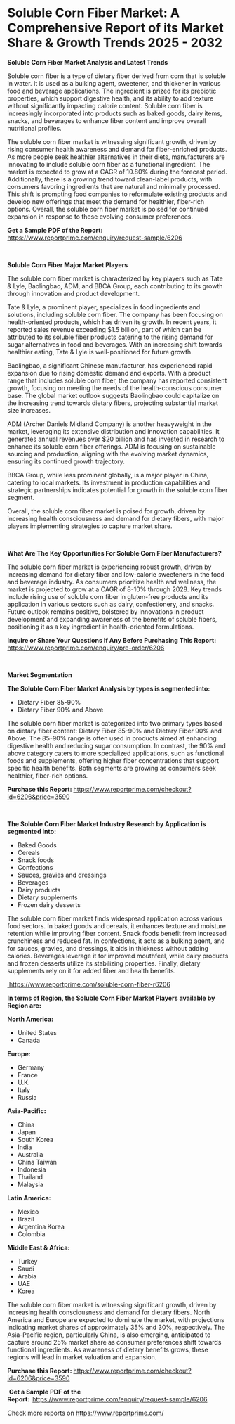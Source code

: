 <p><h1>Soluble Corn Fiber Market: A Comprehensive Report of its Market Share & Growth Trends 2025 - 2032</h1></p><p><strong>Soluble Corn Fiber Market Analysis and Latest Trends</strong></p>
<p><p>Soluble corn fiber is a type of dietary fiber derived from corn that is soluble in water. It is used as a bulking agent, sweetener, and thickener in various food and beverage applications. The ingredient is prized for its prebiotic properties, which support digestive health, and its ability to add texture without significantly impacting calorie content. Soluble corn fiber is increasingly incorporated into products such as baked goods, dairy items, snacks, and beverages to enhance fiber content and improve overall nutritional profiles.</p><p>The soluble corn fiber market is witnessing significant growth, driven by rising consumer health awareness and demand for fiber-enriched products. As more people seek healthier alternatives in their diets, manufacturers are innovating to include soluble corn fiber as a functional ingredient. The market is expected to grow at a CAGR of 10.80% during the forecast period. Additionally, there is a growing trend toward clean-label products, with consumers favoring ingredients that are natural and minimally processed. This shift is prompting food companies to reformulate existing products and develop new offerings that meet the demand for healthier, fiber-rich options. Overall, the soluble corn fiber market is poised for continued expansion in response to these evolving consumer preferences.</p></p>
<p><strong>Get a Sample PDF of the Report:&nbsp;</strong> <a href="https://www.reportprime.com/enquiry/request-sample/6206?utm_campaign=3298&utm_medium=2&utm_source=Github&utm_content=ia&utm_term=19032025&utm_id=soluble-corn-fiber">https://www.reportprime.com/enquiry/request-sample/6206</a></p>
<p>&nbsp;</p>
<p><strong>Soluble Corn Fiber Major Market Players</strong></p>
<p><p>The soluble corn fiber market is characterized by key players such as Tate & Lyle, Baolingbao, ADM, and BBCA Group, each contributing to its growth through innovation and product development.</p><p>Tate & Lyle, a prominent player, specializes in food ingredients and solutions, including soluble corn fiber. The company has been focusing on health-oriented products, which has driven its growth. In recent years, it reported sales revenue exceeding $1.5 billion, part of which can be attributed to its soluble fiber products catering to the rising demand for sugar alternatives in food and beverages. With an increasing shift towards healthier eating, Tate & Lyle is well-positioned for future growth.</p><p>Baolingbao, a significant Chinese manufacturer, has experienced rapid expansion due to rising domestic demand and exports. With a product range that includes soluble corn fiber, the company has reported consistent growth, focusing on meeting the needs of the health-conscious consumer base. The global market outlook suggests Baolingbao could capitalize on the increasing trend towards dietary fibers, projecting substantial market size increases.</p><p>ADM (Archer Daniels Midland Company) is another heavyweight in the market, leveraging its extensive distribution and innovation capabilities. It generates annual revenues over $20 billion and has invested in research to enhance its soluble corn fiber offerings. ADM is focusing on sustainable sourcing and production, aligning with the evolving market dynamics, ensuring its continued growth trajectory.</p><p>BBCA Group, while less prominent globally, is a major player in China, catering to local markets. Its investment in production capabilities and strategic partnerships indicates potential for growth in the soluble corn fiber segment.</p><p>Overall, the soluble corn fiber market is poised for growth, driven by increasing health consciousness and demand for dietary fibers, with major players implementing strategies to capture market share.</p></p>
<p>&nbsp;</p>
<p><strong>What Are The Key Opportunities For Soluble Corn Fiber Manufacturers?</strong></p>
<p><p>The soluble corn fiber market is experiencing robust growth, driven by increasing demand for dietary fiber and low-calorie sweeteners in the food and beverage industry. As consumers prioritize health and wellness, the market is projected to grow at a CAGR of 8-10% through 2028. Key trends include rising use of soluble corn fiber in gluten-free products and its application in various sectors such as dairy, confectionery, and snacks. Future outlook remains positive, bolstered by innovations in product development and expanding awareness of the benefits of soluble fibers, positioning it as a key ingredient in health-oriented formulations.</p></p>
<p><strong>Inquire or Share Your Questions If Any Before Purchasing This Report:</strong> <a href="https://www.reportprime.com/enquiry/pre-order/6206?utm_campaign=3298&utm_medium=2&utm_source=Github&utm_content=ia&utm_term=19032025&utm_id=soluble-corn-fiber">https://www.reportprime.com/enquiry/pre-order/6206</a></p>
<p>&nbsp;</p>
<p><strong>Market Segmentation</strong></p>
<p><strong>The Soluble Corn Fiber Market Analysis by types is segmented into:</strong></p>
<p><ul><li>Dietary Fiber 85-90%</li><li>Dietary Fiber 90% and Above</li></ul></p>
<p><p>The soluble corn fiber market is categorized into two primary types based on dietary fiber content: Dietary Fiber 85-90% and Dietary Fiber 90% and Above. The 85-90% range is often used in products aimed at enhancing digestive health and reducing sugar consumption. In contrast, the 90% and above category caters to more specialized applications, such as functional foods and supplements, offering higher fiber concentrations that support specific health benefits. Both segments are growing as consumers seek healthier, fiber-rich options.</p></p>
<p><strong>Purchase this Report:&nbsp;</strong><a href="https://www.reportprime.com/checkout?id=6206&price=3590&utm_campaign=3298&utm_medium=2&utm_source=Github&utm_content=ia&utm_term=19032025&utm_id=soluble-corn-fiber">https://www.reportprime.com/checkout?id=6206&price=3590</a></p>
<p>&nbsp;</p>
<p><strong>The Soluble Corn Fiber Market Industry Research by Application is segmented into:</strong></p>
<p><ul><li>Baked Goods</li><li>Cereals</li><li>Snack foods</li><li>Confections</li><li>Sauces, gravies and dressings</li><li>Beverages</li><li>Dairy products</li><li>Dietary supplements</li><li>Frozen dairy desserts</li></ul></p>
<p><p>The soluble corn fiber market finds widespread application across various food sectors. In baked goods and cereals, it enhances texture and moisture retention while improving fiber content. Snack foods benefit from increased crunchiness and reduced fat. In confections, it acts as a bulking agent, and for sauces, gravies, and dressings, it aids in thickness without adding calories. Beverages leverage it for improved mouthfeel, while dairy products and frozen desserts utilize its stabilizing properties. Finally, dietary supplements rely on it for added fiber and health benefits.</p></p>
<p><a href="https://www.reportprime.com/soluble-corn-fiber-r6206?utm_campaign=3298&utm_medium=2&utm_source=Github&utm_content=ia&utm_term=19032025&utm_id=soluble-corn-fiber">&nbsp;https://www.reportprime.com/soluble-corn-fiber-r6206</a></p>
<p><strong>In terms of Region, the Soluble Corn Fiber Market Players available by Region are:</strong></p>
<p>
    <p> <strong> North America: </strong>
        <ul>
            <li>United States</li>
            <li>Canada</li>
        </ul>
        </p> 
    <p> <strong> Europe: </strong>
        <ul>
            <li>Germany</li>
            <li>France</li>
            <li>U.K.</li>
            <li>Italy</li>
            <li>Russia</li>
        </ul>
        </p> 
    <p> <strong> Asia-Pacific: </strong>
        <ul>
            <li>China</li>
            <li>Japan</li>
            <li>South Korea</li>
            <li>India</li>
            <li>Australia</li>
            <li>China Taiwan</li>
            <li>Indonesia</li>
            <li>Thailand</li>
            <li>Malaysia</li>
        </ul>
        </p> 
    <p> <strong> Latin America: </strong>
        <ul>
            <li>Mexico</li>
            <li>Brazil</li>
            <li>Argentina Korea</li>
            <li>Colombia</li>
        </ul>
        </p> 
    <p> <strong> Middle East & Africa: </strong>
        <ul>
            <li>Turkey</li>
            <li>Saudi</li>
            <li>Arabia</li>
            <li>UAE</li>
            <li>Korea</li>
        </ul>
    </p>
    </p>
<p><p>The soluble corn fiber market is witnessing significant growth, driven by increasing health consciousness and demand for dietary fibers. North America and Europe are expected to dominate the market, with projections indicating market shares of approximately 35% and 30%, respectively. The Asia-Pacific region, particularly China, is also emerging, anticipated to capture around 25% market share as consumer preferences shift towards functional ingredients. As awareness of dietary benefits grows, these regions will lead in market valuation and expansion.</p></p>
<p><strong>Purchase this Report: </strong><a href="https://www.reportprime.com/checkout?id=6206&price=3590&utm_campaign=3298&utm_medium=2&utm_source=Github&utm_content=ia&utm_term=19032025&utm_id=soluble-corn-fiber">https://www.reportprime.com/checkout?id=6206&price=3590</a></p>
<p>&nbsp;<strong>Get a Sample PDF of the Report:&nbsp;&nbsp;</strong><a href="https://www.reportprime.com/enquiry/request-sample/6206?utm_campaign=3298&utm_medium=2&utm_source=Github&utm_content=ia&utm_term=19032025&utm_id=soluble-corn-fiber">https://www.reportprime.com/enquiry/request-sample/6206</a></p>
<p><strong></strong></p>
<p>Check more reports on <a href="https://www.reportprime.com/?utm_campaign=3298&utm_medium=2&utm_source=Github&utm_content=ia&utm_term=19032025&utm_id=soluble-corn-fiber">https://www.reportprime.com/</a></p>